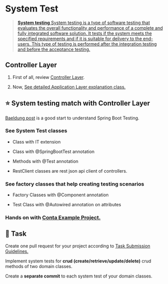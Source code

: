 System Test
====

> [**System testing** System testing is a type of software testing that evaluates the overall functionality and performance of a complete and fully integrated software solution. It tests if the system meets the specified requirements and if it is suitable for delivery to the end-users. This type of testing is performed after the integration testing and before the acceptance testing.](https://www.geeksforgeeks.org/system-testing/) 

## Controller Layer ##

1. First of all, review [Controller Layer](controller-layer.md).

2. Now, [See detailed Application Layer explanation class.](application-layers.md)

## :star: System testing match with Controller Layer ##

[Baeldung post](https://www.baeldung.com/spring-boot-testing) is a good start to understand Spring Boot Testing.

### See System Test classes 

- Class with IT extension

- Class with @SpringBootTest annotation

- Methods with @Test annotation

- RestClient classes are rest json api client of controllers.

### See factory classes that help creating testing scenarios

- Factory Classes with @Component annotation

- Test Class with @Autowired annotation on attributes

### Hands on with [Conta Example Project.](https://github.com/persapiens/conta/issues/134)

## :construction_worker: Task

Create one pull request for your project according to [Task Submission Guidelines.](../assessment.md#task-submission)

Implement system tests for **crud (create/retrieve/update/delete)** crud methods of two domain classes.

Create a **separate commit** to each system test of your domain classes.
